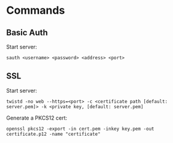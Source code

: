# Commands

## Basic Auth

Start server:

`sauth <username> <password> <address> <port>`

## SSL

Start server:

`twistd -no web --https=<port> -c <certificate path [default: server.pem]> -k <private key, [default: server.pem]`

Generate a PKCS12 cert:

`openssl pkcs12 -export -in cert.pem -inkey key.pem -out certificate.p12 -name "certificate"`
